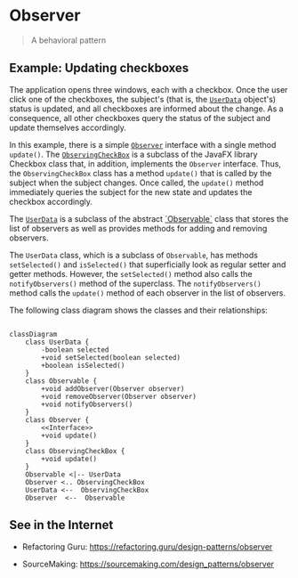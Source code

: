 # Observer

> A behavioral pattern

## Example: Updating checkboxes

The application opens three windows, each with a checkbox. Once the user click one of the checkboxes, the subject's (that is, the [`UserData`](
../../src/main/java/observer/checkboxes/model/UserData.java) object's) status is updated, and all checkboxes are informed about the change. As a consequence, all other checkboxes query the status of the subject and update themselves accordingly.

In this example, there is a simple [`Observer`](../../src/main/java/observer/checkboxes/view/Observer.java) interface with a single method `update()`. The [`ObservingCheckBox`](../../src/main/java/observer/checkboxes/view/ObservingCheckBox.java) is a subclass of the JavaFX library Checkbox class that, in addition, implements the `Observer` interface. Thus, the `ObservingCheckBox` class has a method `update()` that is called by the subject when the subject changes. Once called, the `update()` method immediately queries the subject for the new state and updates the checkbox accordingly.

The [`UserData`](../../src/main/java/observer/checkboxes/model/UserData.java) is a subclass of the abstract [´Observable`](../../src/main/java/observer/checkboxes/model/Observable.java) class that stores the list of observers as well as provides methods for adding and removing observers.

The `UserData` class, which is a subclass of `Observable`, has methods `setSelected()` and `isSelected()` that superficially look as regular setter and getter methods. However, the `setSelected()` method also calls the `notifyObservers()` method of the superclass. The `notifyObservers()` method calls the `update()` method of each observer in the list of observers.

The following class diagram shows the classes and their relationships:

```mermaid

classDiagram
    class UserData {
        -boolean selected
        +void setSelected(boolean selected)
        +boolean isSelected()
    }
    class Observable {
        +void addObserver(Observer observer)
        +void removeObserver(Observer observer)
        +void notifyObservers()
    }
    class Observer {
        <<Interface>>
        +void update()
    }
    class ObservingCheckBox {
        +void update()
    }
    Observable <|-- UserData
    Observer <.. ObservingCheckBox
    UserData <--  ObservingCheckBox
    Observer  <--  Observable
```





## See in the Internet

- Refactoring Guru: https://refactoring.guru/design-patterns/observer

- SourceMaking: https://sourcemaking.com/design_patterns/observer



